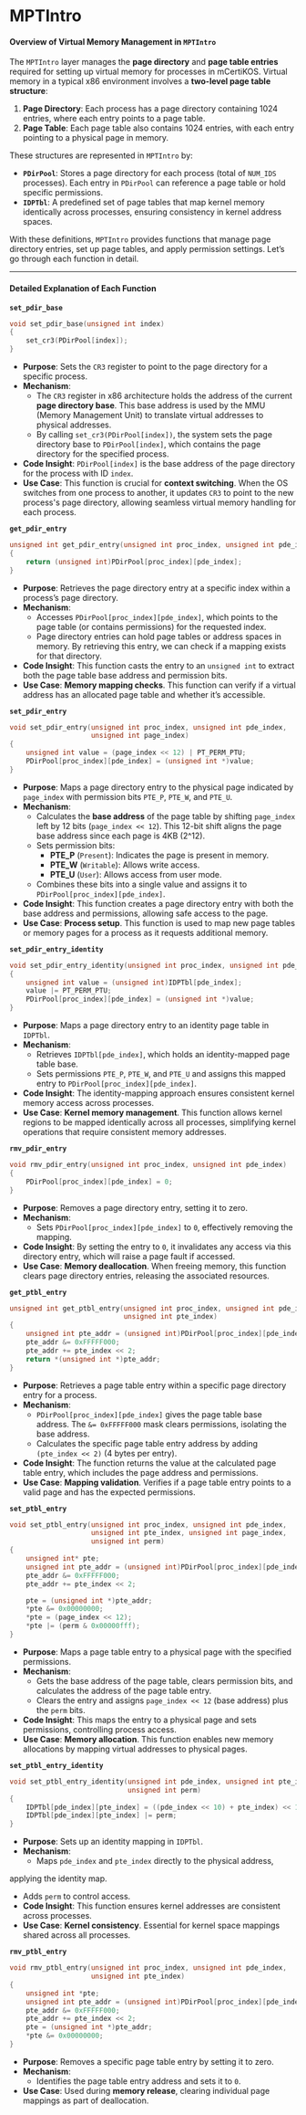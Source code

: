 # MPTIntro

#### Overview of Virtual Memory Management in `MPTIntro`

The `MPTIntro` layer manages the **page directory** and **page table entries** required for setting up virtual memory for processes in mCertiKOS. Virtual memory in a typical x86 environment involves a **two-level page table structure**:

1. **Page Directory**: Each process has a page directory containing 1024 entries, where each entry points to a page table.
2. **Page Table**: Each page table also contains 1024 entries, with each entry pointing to a physical page in memory.

These structures are represented in `MPTIntro` by:

* **`PDirPool`**: Stores a page directory for each process (total of `NUM_IDS` processes). Each entry in `PDirPool` can reference a page table or hold specific permissions.
* **`IDPTbl`**: A predefined set of page tables that map kernel memory identically across processes, ensuring consistency in kernel address spaces.

With these definitions, `MPTIntro` provides functions that manage page directory entries, set up page tables, and apply permission settings. Let’s go through each function in detail.

***

#### Detailed Explanation of Each Function

**`set_pdir_base`**

```c
void set_pdir_base(unsigned int index)
{
    set_cr3(PDirPool[index]);   
}
```

* **Purpose**: Sets the `CR3` register to point to the page directory for a specific process.
* **Mechanism**:
  * The `CR3` register in x86 architecture holds the address of the current **page directory base**. This base address is used by the MMU (Memory Management Unit) to translate virtual addresses to physical addresses.
  * By calling `set_cr3(PDirPool[index])`, the system sets the page directory base to `PDirPool[index]`, which contains the page directory for the specified process.
* **Code Insight**: `PDirPool[index]` is the base address of the page directory for the process with ID `index`.
* **Use Case**: This function is crucial for **context switching**. When the OS switches from one process to another, it updates `CR3` to point to the new process's page directory, allowing seamless virtual memory handling for each process.

**`get_pdir_entry`**

```c
unsigned int get_pdir_entry(unsigned int proc_index, unsigned int pde_index)
{
    return (unsigned int)PDirPool[proc_index][pde_index];
}
```

* **Purpose**: Retrieves the page directory entry at a specific index within a process’s page directory.
* **Mechanism**:
  * Accesses `PDirPool[proc_index][pde_index]`, which points to the page table (or contains permissions) for the requested index.
  * Page directory entries can hold page tables or address spaces in memory. By retrieving this entry, we can check if a mapping exists for that directory.
* **Code Insight**: This function casts the entry to an `unsigned int` to extract both the page table base address and permission bits.
* **Use Case**: **Memory mapping checks**. This function can verify if a virtual address has an allocated page table and whether it’s accessible.

**`set_pdir_entry`**

```c
void set_pdir_entry(unsigned int proc_index, unsigned int pde_index,
                    unsigned int page_index)
{
    unsigned int value = (page_index << 12) | PT_PERM_PTU;
    PDirPool[proc_index][pde_index] = (unsigned int *)value;
}
```

* **Purpose**: Maps a page directory entry to the physical page indicated by `page_index` with permission bits `PTE_P`, `PTE_W`, and `PTE_U`.
* **Mechanism**:
  * Calculates the **base address** of the page table by shifting `page_index` left by 12 bits (`page_index << 12`). This 12-bit shift aligns the page base address since each page is 4KB (2^12).
  * Sets permission bits:
    * **PTE\_P** (`Present`): Indicates the page is present in memory.
    * **PTE\_W** (`Writable`): Allows write access.
    * **PTE\_U** (`User`): Allows access from user mode.
  * Combines these bits into a single value and assigns it to `PDirPool[proc_index][pde_index]`.
* **Code Insight**: This function creates a page directory entry with both the base address and permissions, allowing safe access to the page.
* **Use Case**: **Process setup**. This function is used to map new page tables or memory pages for a process as it requests additional memory.

**`set_pdir_entry_identity`**

```c
void set_pdir_entry_identity(unsigned int proc_index, unsigned int pde_index)
{
    unsigned int value = (unsigned int)IDPTbl[pde_index];
    value |= PT_PERM_PTU;
    PDirPool[proc_index][pde_index] = (unsigned int *)value;
}
```

* **Purpose**: Maps a page directory entry to an identity page table in `IDPTbl`.
* **Mechanism**:
  * Retrieves `IDPTbl[pde_index]`, which holds an identity-mapped page table base.
  * Sets permissions `PTE_P`, `PTE_W`, and `PTE_U` and assigns this mapped entry to `PDirPool[proc_index][pde_index]`.
* **Code Insight**: The identity-mapping approach ensures consistent kernel memory access across processes.
* **Use Case**: **Kernel memory management**. This function allows kernel regions to be mapped identically across all processes, simplifying kernel operations that require consistent memory addresses.

**`rmv_pdir_entry`**

```c
void rmv_pdir_entry(unsigned int proc_index, unsigned int pde_index)
{
    PDirPool[proc_index][pde_index] = 0;
}
```

* **Purpose**: Removes a page directory entry, setting it to zero.
* **Mechanism**:
  * Sets `PDirPool[proc_index][pde_index]` to `0`, effectively removing the mapping.
* **Code Insight**: By setting the entry to `0`, it invalidates any access via this directory entry, which will raise a page fault if accessed.
* **Use Case**: **Memory deallocation**. When freeing memory, this function clears page directory entries, releasing the associated resources.

**`get_ptbl_entry`**

```c
unsigned int get_ptbl_entry(unsigned int proc_index, unsigned int pde_index,
                            unsigned int pte_index)
{
    unsigned int pte_addr = (unsigned int)PDirPool[proc_index][pde_index];
    pte_addr &= 0xFFFFF000; 
    pte_addr += pte_index << 2; 
    return *(unsigned int *)pte_addr;
}
```

* **Purpose**: Retrieves a page table entry within a specific page directory entry for a process.
* **Mechanism**:
  * `PDirPool[proc_index][pde_index]` gives the page table base address. The `&= 0xFFFFF000` mask clears permissions, isolating the base address.
  * Calculates the specific page table entry address by adding `(pte_index << 2)` (4 bytes per entry).
* **Code Insight**: The function returns the value at the calculated page table entry, which includes the page address and permissions.
* **Use Case**: **Mapping validation**. Verifies if a page table entry points to a valid page and has the expected permissions.

**`set_ptbl_entry`**

```c
void set_ptbl_entry(unsigned int proc_index, unsigned int pde_index,
                    unsigned int pte_index, unsigned int page_index,
                    unsigned int perm)
{
    unsigned int* pte;
    unsigned int pte_addr = (unsigned int)PDirPool[proc_index][pde_index];
    pte_addr &= 0xFFFFF000; 
    pte_addr += pte_index << 2; 

    pte = (unsigned int *)pte_addr; 
    *pte &= 0x00000000;
    *pte = (page_index << 12); 
    *pte |= (perm & 0x00000fff);
}
```

* **Purpose**: Maps a page table entry to a physical page with the specified permissions.
* **Mechanism**:
  * Gets the base address of the page table, clears permission bits, and calculates the address of the page table entry.
  * Clears the entry and assigns `page_index << 12` (base address) plus the `perm` bits.
* **Code Insight**: This maps the entry to a physical page and sets permissions, controlling process access.
* **Use Case**: **Memory allocation**. This function enables new memory allocations by mapping virtual addresses to physical pages.

**`set_ptbl_entry_identity`**

```c
void set_ptbl_entry_identity(unsigned int pde_index, unsigned int pte_index,
                             unsigned int perm)
{
    IDPTbl[pde_index][pte_index] = ((pde_index << 10) + pte_index) << 12;
    IDPTbl[pde_index][pte_index] |= perm;
}
```

* **Purpose**: Sets up an identity mapping in `IDPTbl`.
* **Mechanism**:
  * Maps `pde_index` and `pte_index` directly to the physical address,

applying the identity map.

* Adds `perm` to control access.
* **Code Insight**: This function ensures kernel addresses are consistent across processes.
* **Use Case**: **Kernel consistency**. Essential for kernel space mappings shared across all processes.

**`rmv_ptbl_entry`**

```c
void rmv_ptbl_entry(unsigned int proc_index, unsigned int pde_index,
                    unsigned int pte_index)
{
    unsigned int *pte;
    unsigned int pte_addr = (unsigned int)PDirPool[proc_index][pde_index];
    pte_addr &= 0xFFFFF000; 
    pte_addr += pte_index << 2; 
    pte = (unsigned int *)pte_addr; 
    *pte &= 0x00000000; 
}
```

* **Purpose**: Removes a specific page table entry by setting it to zero.
* **Mechanism**:
  * Identifies the page table entry address and sets it to `0`.
* **Use Case**: Used during **memory release**, clearing individual page mappings as part of deallocation.
